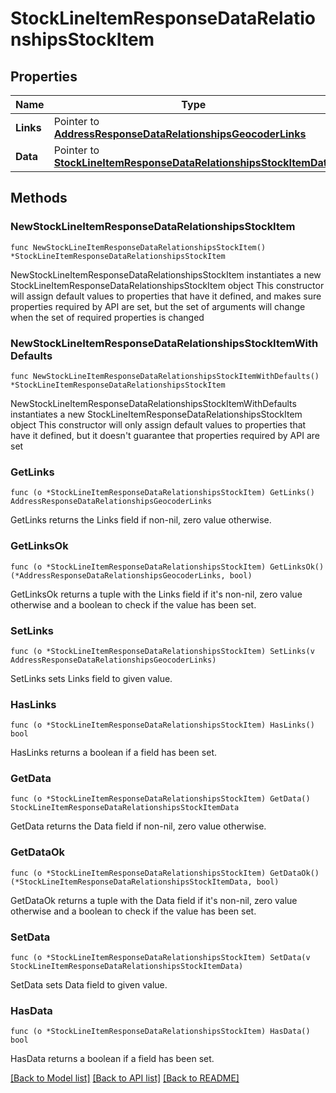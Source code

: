 # StockLineItemResponseDataRelationshipsStockItem

## Properties

Name | Type | Description | Notes
------------ | ------------- | ------------- | -------------
**Links** | Pointer to [**AddressResponseDataRelationshipsGeocoderLinks**](AddressResponseDataRelationshipsGeocoderLinks.md) |  | [optional] 
**Data** | Pointer to [**StockLineItemResponseDataRelationshipsStockItemData**](StockLineItemResponseDataRelationshipsStockItemData.md) |  | [optional] 

## Methods

### NewStockLineItemResponseDataRelationshipsStockItem

`func NewStockLineItemResponseDataRelationshipsStockItem() *StockLineItemResponseDataRelationshipsStockItem`

NewStockLineItemResponseDataRelationshipsStockItem instantiates a new StockLineItemResponseDataRelationshipsStockItem object
This constructor will assign default values to properties that have it defined,
and makes sure properties required by API are set, but the set of arguments
will change when the set of required properties is changed

### NewStockLineItemResponseDataRelationshipsStockItemWithDefaults

`func NewStockLineItemResponseDataRelationshipsStockItemWithDefaults() *StockLineItemResponseDataRelationshipsStockItem`

NewStockLineItemResponseDataRelationshipsStockItemWithDefaults instantiates a new StockLineItemResponseDataRelationshipsStockItem object
This constructor will only assign default values to properties that have it defined,
but it doesn't guarantee that properties required by API are set

### GetLinks

`func (o *StockLineItemResponseDataRelationshipsStockItem) GetLinks() AddressResponseDataRelationshipsGeocoderLinks`

GetLinks returns the Links field if non-nil, zero value otherwise.

### GetLinksOk

`func (o *StockLineItemResponseDataRelationshipsStockItem) GetLinksOk() (*AddressResponseDataRelationshipsGeocoderLinks, bool)`

GetLinksOk returns a tuple with the Links field if it's non-nil, zero value otherwise
and a boolean to check if the value has been set.

### SetLinks

`func (o *StockLineItemResponseDataRelationshipsStockItem) SetLinks(v AddressResponseDataRelationshipsGeocoderLinks)`

SetLinks sets Links field to given value.

### HasLinks

`func (o *StockLineItemResponseDataRelationshipsStockItem) HasLinks() bool`

HasLinks returns a boolean if a field has been set.

### GetData

`func (o *StockLineItemResponseDataRelationshipsStockItem) GetData() StockLineItemResponseDataRelationshipsStockItemData`

GetData returns the Data field if non-nil, zero value otherwise.

### GetDataOk

`func (o *StockLineItemResponseDataRelationshipsStockItem) GetDataOk() (*StockLineItemResponseDataRelationshipsStockItemData, bool)`

GetDataOk returns a tuple with the Data field if it's non-nil, zero value otherwise
and a boolean to check if the value has been set.

### SetData

`func (o *StockLineItemResponseDataRelationshipsStockItem) SetData(v StockLineItemResponseDataRelationshipsStockItemData)`

SetData sets Data field to given value.

### HasData

`func (o *StockLineItemResponseDataRelationshipsStockItem) HasData() bool`

HasData returns a boolean if a field has been set.


[[Back to Model list]](../README.md#documentation-for-models) [[Back to API list]](../README.md#documentation-for-api-endpoints) [[Back to README]](../README.md)


